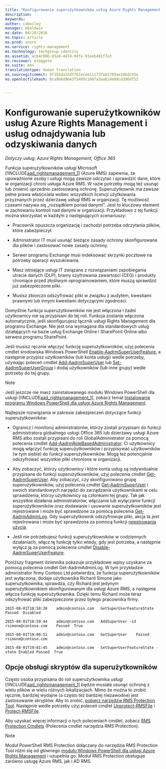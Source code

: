 ```yaml
---
title: "Konfigurowanie superużytkowników usług Azure Rights Management i usług odnajdywania lub odzyskiwania danych | Azure RMS"
description: 
keywords: 
author: cabailey
manager: mbaldwin
ms.date: 04/28/2016
ms.topic: article
ms.prod: azure
ms.service: rights-management
ms.technology: techgroup-identity
ms.assetid: acb4c00b-d3a9-4d74-94fe-91eeb481f7e3
ms.reviewer: esaggese
ms.suite: ems
translationtype: Human Translation
ms.sourcegitcommit: 0f355da35dff62ecee111737eb1793ae286dc93e
ms.openlocfilehash: 0ca9b8d9643f5489c100fa3aa614e89cd396df52


---
```


# Konfigurowanie superużytkowników usług Azure Rights Management i usług odnajdywania lub odzyskiwania danych

*Dotyczy usług: Azure Rights Management, Office 365*

Funkcja superużytkowników usługi Microsoft [!INCLUDE[aad_rightsmanagement_1](../includes/aad_rightsmanagement_1_md.md)] (Azure RMS) zapewnia, że upoważnione osoby i usługi mogą zawsze odczytać i sprawdzić dane, które w organizacji chroni usługa Azure RMS. W razie potrzeby mogą też usunąć lub zmienić uprzednio zastosowaną ochronę. Superużytkownik ma zawsze pełne prawa właściciela wobec wszystkich licencji użytkowania przyznanych przez dzierżawę usługi RMS w organizacji. Tę możliwość czasami nazywa się „rozsądkiem ponad danymi”. Jest to kluczowy element w zachowaniu kontroli nad danymi w organizacji. Przykładowo z tej funkcji można skorzystać w każdym z następujących scenariuszy:

-   Pracownik opuszcza organizację i zachodzi potrzeba odczytania plików, które zabezpieczył.

-   Administrator IT musi usunąć bieżące zasady ochrony skonfigurowane dla plików i zastosować nowe zasady ochrony.

-   Serwer programu Exchange musi indeksować skrzynki pocztowe na potrzeby operacji wyszukiwania.

-   Masz istniejące usługi IT związane z rozwiązaniami zapobiegania utracie danych (DLP), bramy szyfrowania zawartości (CEG) i produkty chroniące przed złośliwym oprogramowaniem, które muszą sprawdzić już zabezpieczone pliki.

-   Musisz zbiorczo odszyfrować pliki w związku z audytem, kwestiami prawnymi lub innymi kwestiami dotyczącymi zgodności.

Domyślnie funkcja superużytkowników nie jest włączona i żadni użytkownicy nie są przypisani do tej roli. Funkcja zostanie włączona automatycznie, jeśli skonfigurujesz łącznik usługi Rights Management dla programu Exchange. Nie jest ona wymagana dla standardowych usług działających na bazie usług Exchange Online i SharePoint Online albo serwera programu SharePoint.

Jeśli musisz ręcznie włączyć funkcję superużytkowników, użyj polecenia cmdlet środowiska Windows PowerShell [Enable-AadrmSuperUserFeature](https://msdn.microsoft.com/library/azure/dn629400.aspx), a następnie przypisz użytkowników (lub konta usługi) wedle potrzeby, używając poleceń cmdlet [Add-AadrmSuperUser](https://msdn.microsoft.com/library/azure/dn629411.aspx) lub [Set-AadrmSuperUserGroup](https://msdn.microsoft.com/library/azure/mt653943.aspx) i dodaj użytkowników (lub inne grupy) wedle potrzeby do tej grupy. 

> [!NOTE]
> Jeśli jeszcze nie masz zainstalowanego modułu Windows PowerShell dla usługi [!INCLUDE[aad_rightsmanagement_1](../includes/aad_rightsmanagement_1_md.md)], zobacz temat [Instalowanie programu Windows PowerShell dla usługi Azure Rights Management](install-powershell.md).

Najlepsze rozwiązania w zakresie zabezpieczeń dotyczące funkcji superużytkowników:

-   Ogranicz i monitoruj administratorów, którzy zostali przypisani do funkcji administratora globalnego usługi Office 365 lub dzierżawy usługi Azure RMS albo zostali przypisani do roli GlobalAdministrator za pomocą polecenia cmdlet [Add-AadrmRoleBasedAdministrator](https://msdn.microsoft.com/library/azure/dn629417.aspx). Ci użytkownicy mogą włączyć funkcję superużytkowników i przypisywać użytkowników (w tym siebie) do funkcji superużytkowników. Mogą też potencjalnie odszyfrować wszystkie pliki chronione w organizacji.

-   Aby zobaczyć, którzy użytkownicy i które konta usług są indywidualnie przypisane do funkcji superużytkowników, użyj polecenia cmdlet [Get-AadrmSuperUser](https://msdn.microsoft.com/library/azure/dn629408.aspx). Aby zobaczyć, czy skonfigurowano grupę superużytkowników, użyj polecenia cmdlet [Get-AadrmSuperUser](https://msdn.microsoft.com/library/azure/mt653942.aspx) i swoich standardowych narzędzi do zarządzania użytkownikami w celu sprawdzenia, którzy użytkownicy są członkami tej grupy. Tak jak wszystkie działania administratorów, włączanie lub wyłączanie funkcji superużytkowników oraz dodawanie i usuwanie superużytkowników jest rejestrowane i może być sprawdzone za pomocą polecenia [Get-AadrmAdminLog](https://msdn.microsoft.com/library/azure/dn629430.aspx). Gdy superużytkownik odszyfrowuje pliki, akcja ta jest rejestrowana i może być sprawdzona za pomocą funkcji [rejestrowania użycia](log-analyze-usage.md).

-   Jeśli nie potrzebujesz funkcji superużytkowników w codziennych działaniach, włącz tę funkcję tylko wtedy, gdy jest potrzeba, a następnie wyłącz ją za pomocą polecenia cmdlet [Disable-AadrmSuperUserFeature](https://msdn.microsoft.com/library/azure/dn629428.aspx).

Poniższy fragment dziennika pokazuje przykładowe wpisy uzyskane za pomocą polecenia cmdlet Get-AadrmAdminLog. W tym przykładzie administrator firmy Contoso Ltd potwierdza, że funkcja superużytkowników jest wyłączona, dodaje użytkownika Richard Simone jako superużytkownika, sprawdza, czy Richard jest jedynym superużytkownikiem skonfigurowanym dla usługi Azure RMS, a następnie włącza funkcję superużytkownika. Dzięki temu Richard może teraz odszyfrować pliki zabezpieczone przez byłego pracownika firmy.

`2015-08-01T18:58:20    admin@contoso.com   GetSuperUserFeatureState    Passed  Disabled`

`2015-08-01T18:59:44    admin@contoso.com   AddSuperUser -id rsimone@contoso.com    Passed  True`

`2015-08-01T19:00:51    admin@contoso.com   GetSuperUser    Passed  rsimone@contoso.com`

`2015-08-01T19:01:45    admin@contoso.com   SetSuperUserFeatureState -state Enabled Passed  True`

## Opcje obsługi skryptów dla superużytkowników
Często osoba przypisana do roli superużytkownika usługi [!INCLUDE[aad_rightsmanagement_1](../includes/aad_rightsmanagement_1_md.md)] będzie musiała usunąć ochronę z wielu plików w wielu różnych lokalizacjach. Mimo że można to zrobić ręcznie, bardziej wydajne (a często też bardziej niezawodne) jest zastosowanie skryptów. Aby to zrobić, [pobierz narzędzie RMS Protection Tool](http://www.microsoft.com/en-us/download/details.aspx?id=47256). Następnie wedle potrzeby użyj poleceń cmdlet [Unprotect-RMSFile](https://msdn.microsoft.com/library/azure/mt433200.aspx) i [Protect-RMSFile](https://msdn.microsoft.com/library/azure/mt433201.aspx).

Aby uzyskać więcej informacji o tych poleceniach cmdlet, zobacz [RMS Protection Cmdlets](https://msdn.microsoft.com/library/azure/mt433195.aspx) (Polecenia cmdlet narzędzia RMS Protection).

> [!NOTE]
> Moduł PowerShell RMS Protection dołączany do narzędzia RMS Protection Tool różni się od głównego [modułu Windows PowerShell dla usługi Azure Rights Management](administer-powershell.md) i uzupełnia go. Moduł RMS Protection obsługuje zarówno usługę Azure RMS, jak i AD RMS.





<!--HONumber=Jun16_HO4-->



